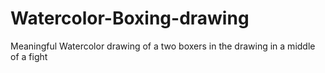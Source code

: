 # Watercolor-Boxing-drawing
Meaningful Watercolor drawing of a two boxers in the drawing in a middle of a fight 
